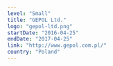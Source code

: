 ```yaml
---
level: "Small"
title: "GEPOL Ltd."
logo: "gepol-ltd.png"
startDate: "2016-04-25"
endDate: "2017-04-25"
link: "http://www.gepol.com.pl/"
country: "Poland"
---
```

